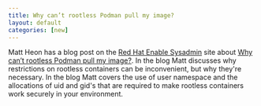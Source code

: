 ```yaml
---
title: Why can’t rootless Podman pull my image?
layout: default
categories: [new]
---
```


Matt Heon has a blog post on the [Red Hat Enable Sysadmin](https://www.redhat.com/sysadmin/) site about [Why can’t rootless Podman pull my image?](https://www.redhat.com/sysadmin/rootless-podman). In the blog Matt discusses why restrictions on rootless containers can be inconvenient, but why they're necessary. In the blog Matt covers the use of user namespace and the allocations of uid and gid's that are required to make rootless containers work securely in your environment.
